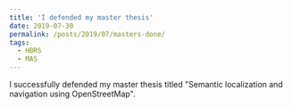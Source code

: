 ```yaml
---
title: 'I defended my master thesis'
date: 2019-07-30
permalink: /posts/2019/07/masters-done/
tags:
  - HBRS
  - MAS
---
```


I successfully defended my master thesis titled "Semantic localization and navigation using OpenStreetMap".